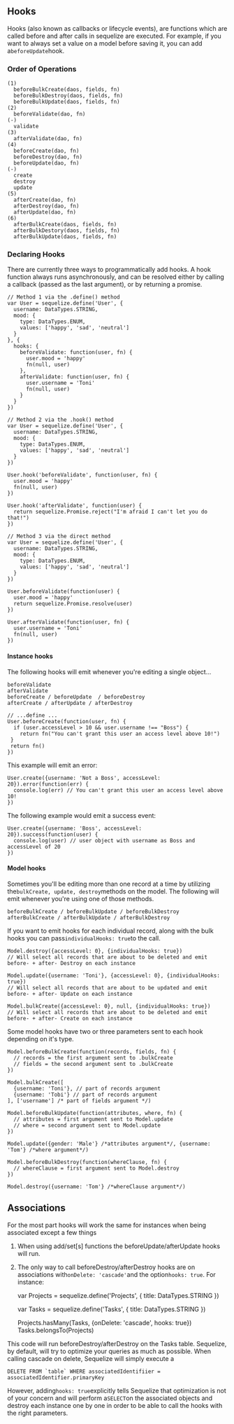 ## Hooks

Hooks (also known as callbacks or lifecycle events), are functions which are called before and after calls in sequelize are executed. For example, if you want to always set a value on a model before saving it, you can add a`beforeUpdate`hook.

### Order of Operations
    
    (1) 
      beforeBulkCreate(daos, fields, fn) 
      beforeBulkDestroy(daos, fields, fn) 
      beforeBulkUpdate(daos, fields, fn)
    (2) 
      beforeValidate(dao, fn)
    (-)
      validate
    (3) 
      afterValidate(dao, fn)
    (4) 
      beforeCreate(dao, fn)
      beforeDestroy(dao, fn)
      beforeUpdate(dao, fn)
    (-) 
      create 
      destroy 
      update
    (5) 
      afterCreate(dao, fn) 
      afterDestroy(dao, fn)
      afterUpdate(dao, fn) 
    (6) 
      afterBulkCreate(daos, fields, fn) 
      afterBulkDestory(daos, fields, fn) 
      afterBulkUpdate(daos, fields, fn)

### Declaring Hooks

There are currently three ways to programmatically add hooks. A hook function always runs asynchronousĺy, and can be resolved either by calling a callback (passed as the last argument),
or by returning a promise.
    
    // Method 1 via the .define() method
    var User = sequelize.define('User', {
      username: DataTypes.STRING,
      mood: {
        type: DataTypes.ENUM,
        values: ['happy', 'sad', 'neutral']
      }
    }, {
      hooks: {
        beforeValidate: function(user, fn) {
          user.mood = 'happy'
          fn(null, user)
        },
        afterValidate: function(user, fn) {
          user.username = 'Toni'
          fn(null, user)
        }
      }
    })
     
    // Method 2 via the .hook() method
    var User = sequelize.define('User', {
      username: DataTypes.STRING,
      mood: {
        type: DataTypes.ENUM,
        values: ['happy', 'sad', 'neutral']
      }
    })
     
    User.hook('beforeValidate', function(user, fn) {
      user.mood = 'happy'
      fn(null, user)
    })
     
    User.hook('afterValidate', function(user) {
      return sequelize.Promise.reject("I'm afraid I can't let you do that!")
    })
     
    // Method 3 via the direct method
    var User = sequelize.define('User', {
      username: DataTypes.STRING,
      mood: {
        type: DataTypes.ENUM,
        values: ['happy', 'sad', 'neutral']
      }
    })
     
    User.beforeValidate(function(user) {
      user.mood = 'happy'
      return sequelize.Promise.resolve(user)
    })
     
    User.afterValidate(function(user, fn) {
      user.username = 'Toni'
      fn(null, user)
    })

#### Instance hooks

The following hooks will emit whenever you're editing a single object...
    
    beforeValidate
    afterValidate
    beforeCreate / beforeUpdate  / beforeDestroy
    afterCreate / afterUpdate / afterDestroy

    // ...define ...
    User.beforeCreate(function(user, fn) {
      if (user.accessLevel > 10 && user.username !== "Boss") {
        return fn("You can't grant this user an access level above 10!")
     }
     return fn()
    })

This example will emit an error:
    
    User.create({username: 'Not a Boss', accessLevel: 20}).error(function(err) {
      console.log(err) // You can't grant this user an access level above 10!
    })

The following example would emit a success event:
    
    User.create({username: 'Boss', accessLevel: 20}).success(function(user) {
      console.log(user) // user object with username as Boss and accessLevel of 20
    })

#### Model hooks

Sometimes you'll be editing more than one record at a time by utilizing the`bulkCreate, update, destroy`methods on the model. The following will emit whenever you're using one of those methods.
    
    beforeBulkCreate / beforeBulkUpdate / beforeBulkDestroy
    afterBulkCreate / afterBulkUpdate / afterBulkDestroy

If you want to emit hooks for each individual record, along with the bulk hooks you can pass`individualHooks: true`to the call.
    
    Model.destroy({accessLevel: 0}, {individualHooks: true}) 
    // Will select all records that are about to be deleted and emit before- + after- Destroy on each instance
     
    Model.update({username: 'Toni'}, {accessLevel: 0}, {individualHooks: true})
    // Will select all records that are about to be updated and emit before- + after- Update on each instance
     
    Model.bulkCreate({accessLevel: 0}, null, {individualHooks: true}) 
    // Will select all records that are about to be deleted and emit before- + after- Create on each instance

Some model hooks have two or three parameters sent to each hook depending on it's type.
    
    Model.beforeBulkCreate(function(records, fields, fn) {
      // records = the first argument sent to .bulkCreate
      // fields = the second argument sent to .bulkCreate
    })
     
    Model.bulkCreate([
      {username: 'Toni'}, // part of records argument
      {username: 'Tobi'} // part of records argument
    ], ['username'] /* part of fields argument */)
     
    Model.beforeBulkUpdate(function(attributes, where, fn) {
      // attributes = first argument sent to Model.update
      // where = second argument sent to Model.update
    })
     
    Model.update({gender: 'Male'} /*attributes argument*/, {username: 'Tom'} /*where argument*/)
     
    Model.beforeBulkDestroy(function(whereClause, fn) {
      // whereClause = first argument sent to Model.destroy
    })
     
    Model.destroy({username: 'Tom'} /*whereClause argument*/)

## Associations

For the most part hooks will work the same for instances when being associated except a few things

1. When using add/set\[s\] functions the beforeUpdate/afterUpdate hooks will run.
2. The only way to call beforeDestroy/afterDestroy hooks are on associations with`onDelete: 'cascade'`and the option`hooks: true`. For instance:
    
    var Projects = sequelize.define('Projects', {
      title: DataTypes.STRING
    })
     
    var Tasks = sequelize.define('Tasks', {
      title: DataTypes.STRING
    })
     
    Projects.hasMany(Tasks, {onDelete: 'cascade', hooks: true})
    Tasks.belongsTo(Projects)

This code will run beforeDestroy/afterDestroy on the Tasks table. Sequelize, by default, will try to optimize your queries as much as possible. 
When calling cascade on delete, Sequelize will simply execute a 
    
    DELETE FROM `table` WHERE associatedIdentifiier = associatedIdentifier.primaryKey

However, adding`hooks: true`explicitly tells Sequelize that optimization is not of your concern and will perform a`SELECT`on the associated objects and destroy each instance one by one in order to be able to call the hooks with the right parameters.

